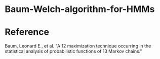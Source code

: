 # Baum-Welch-algorithm-for-HMMs

# Reference
Baum, Leonard E., et al. "A
12 maximization technique occurring in the statistical analysis of probabilistic functions of
13 Markov chains."
